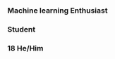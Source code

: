 ### Machine learning Enthusiast
### Student 
### 18 He/Him

<!---
Harshchauhan64/Harshchauhan64 is a ✨ special ✨ repository because its `README.md` (this file) appears on your GitHub profile.
You can click the Preview link to take a look at your changes.
--->
